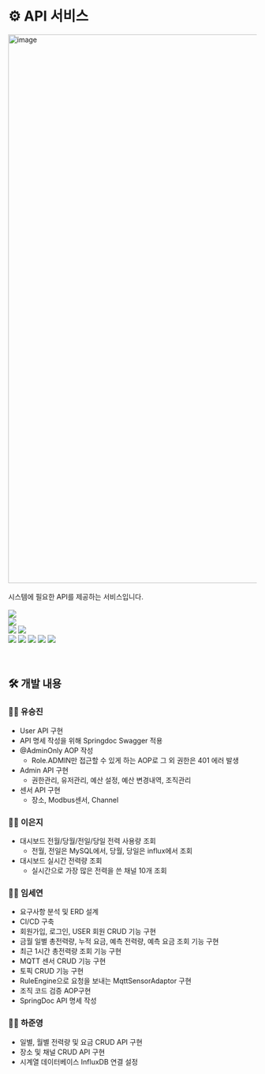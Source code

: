 # ⚙️ API 서비스
<img width="1110" alt="image" src="https://github.com/nhnacademy-aiot1-5/api-service/assets/98167706/17abe6ab-9cc4-421a-9968-f0c2eb10e988">
<br>
<br>
시스템에 필요한 API를 제공하는 서비스입니다.
<br>
<br>
<div>
<img src="https://img.shields.io/badge/java-007396?style=for-the-badge&logo=java&logoColor=white">
<br>
<img src="https://img.shields.io/badge/springboot-6DB33F?style=for-the-badge&logo=springboot&logoColor=white">
<br>
<img src="https://img.shields.io/badge/mysql-4479A1?style=for-the-badge&logo=mysql&logoColor=white">
<img src="https://img.shields.io/badge/influxdb-22ADF6?style=for-the-badge&logo=influxdb&logoColor=white">
<br>
<img src="https://img.shields.io/badge/maven-C71A36?style=for-the-badge&logo=apachemaven&logoColor=white">
<img src="https://img.shields.io/badge/git-F05032?style=for-the-badge&logo=git&logoColor=white">
<img src="https://img.shields.io/badge/github-181717?style=for-the-badge&logo=github&logoColor=white">
<img src="https://img.shields.io/badge/nhncloud-2B5CDE?style=for-the-badge&logo=cloudera&logoColor=white">
<img src="https://img.shields.io/badge/sonarqube-4E9BCD?style=for-the-badge&logo=sonarqube&logoColor=white">
</div>
<br>
<br>

## 🛠️ 개발 내용
### 👨‍💻 유승진
- User API 구현
- API 명세 작성을 위해 Springdoc Swagger 적용
- @AdminOnly AOP 작성
   - Role.ADMIN만 접근할 수 있게 하는 AOP로 그 외 권한은 401 에러 발생
- Admin API 구현
   - 권한관리, 유저관리, 예산 설정, 예산 변경내역, 조직관리
- 센서 API 구현
   - 장소, Modbus센서, Channel

### 👩‍💻 이은지
- 대시보드 전월/당월/전일/당일 전력 사용량 조회
    - 전월, 전일은 MySQL에서, 당월, 당일은 influx에서 조회
- 대시보드 실시간 전력량 조회
    - 실시간으로 가장 많은 전력을 쓴 채널 10개 조회
 
### 👩‍💻 임세연
- 요구사항 분석 및 ERD 설계
- CI/CD 구축
- 회원가입, 로그인, USER 회원 CRUD 기능 구현 
- 금월 일별 총전력량, 누적 요금, 예측 전력량, 예측 요금 조회 기능 구현
- 최근 1시간 총전력량 조회 기능 구현
- MQTT 센서 CRUD 기능 구현
- 토픽 CRUD 기능 구현
- RuleEngine으로 요청을 보내는 MqttSensorAdaptor 구현
- 조직 코드 검증 AOP구현
- SpringDoc API 명세 작성

### 👨‍💻 하준영
- 일별, 월별 전력량 및 요금 CRUD API 구현
- 장소 및 채널 CRUD API 구현
- 시계열 데이터베이스 InfluxDB 연결 설정
